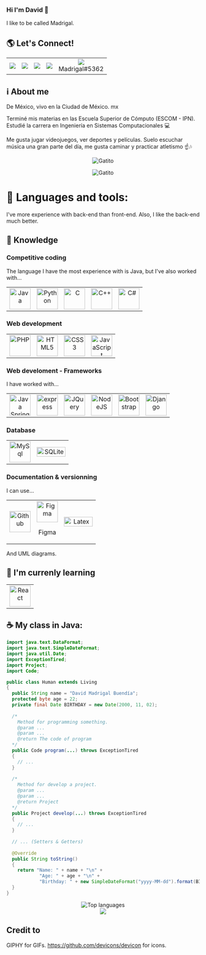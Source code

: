 ### Hi I'm David 👋
I like to be called Madrigal. 

## :earth_americas: Let's Connect!
<div align="center">
<table>
  <tr>
    <td>
      <a href="https://github.com/DavidMadrigalB"><img src="https://img.icons8.com/glyph-neue/64/000000/github.png"/></a>
    </td>
    <td>
      <a href="https://www.linkedin.com/in/david-madrigal-buend%C3%ADa/"><img src="https://img.icons8.com/fluency/48/000000/linkedin.png"/></a>
    </td>
    <td>
      <a href="mailto:davidmadrigalbuendia@gmail.com"><img src="https://img.icons8.com/bubbles/50/000000/gmail-new.png"/></a>
    </td>
    <td>
      <a href="https://t.me/DavidMadrigalB"><img src="https://img.icons8.com/color/48/000000/telegram-app--v1.png"/></a>
    </td>
    <td align="center">
      <img src="https://img.icons8.com/fluency/48/000000/discord-logo.png"/>
      <br />
      <span>Madrigal#5362</span>
    </td>
  </tr>
</table>
</div>


## :information_source: About me
De México, vivo en la Ciudad de México. mx

Terminé mis materias en las Escuela Superior de Cómputo (ESCOM - IPN). Estudié la carrera en Ingeniería en Sistemas Computacionales :computer:

Me gusta jugar videojuegos, ver deportes y películas. Suelo escuchar música una gran parte del día, me gusta caminar y practicar atletismo :point_up::notes:

<p align="center">
  <img src="https://github-readme-stats.vercel.app/api?username=DavidMadrigalB&show_icons=true&theme=dark" alt="Gatito" />
<p/>

<p align="center">
  <img src="https://media0.giphy.com/media/CjmvTCZf2U3p09Cn0h/giphy.gif?cid=ecf05e472fbo0vvw7sr2ibhh4bxza5u5grf0fonn72e4augc&rid=giphy.gif&ct=g" alt="Gatito" />
<p/>

# :wrench: Languages and tools:
I've more experience with back-end than front-end. Also, I like the back-end much better.

## :thought_balloon: Knowledge

### Competitive coding
The language I have the most experience with is Java, but I've also worked with...
<div align="center">
<table style="boder:none;">
  <tr>
    <td align="center">
      <img width=55px height=55px src="https://cdn.jsdelivr.net/gh/devicons/devicon/icons/java/java-original-wordmark.svg" alt="Java" />
    </td>
    <td align="center">
      <img width=55px height=55px src="https://cdn.jsdelivr.net/gh/devicons/devicon/icons/python/python-original-wordmark.svg" alt="Python" />
    </td>
    <td align="center">
      <img width=55px height=55px src="https://cdn.jsdelivr.net/gh/devicons/devicon/icons/c/c-original.svg" alt="C" />
    </td>
    <td align="center">
      <img width=55px height=55px src="https://cdn.jsdelivr.net/gh/devicons/devicon/icons/cplusplus/cplusplus-original.svg" alt="C++" />
    </td>
    <td align="center">
      <img width=55px height=55px src="https://cdn.jsdelivr.net/gh/devicons/devicon/icons/csharp/csharp-original.svg" alt="C#" />
    </td>
  </tr>
</table>
</div>

### Web development
<div align="center">
<table style="boder:none;">
  <tr>
    <td align="center">
      <img width=55px height=55px src="https://cdn.jsdelivr.net/gh/devicons/devicon/icons/php/php-original.svg" alt="PHP" />
    </td>
    <td align="center">
      <img width=55px height=55px src="https://cdn.jsdelivr.net/gh/devicons/devicon/icons/html5/html5-original-wordmark.svg" alt="HTML5" />
    </td>
    <td align="center">
      <img width=55px height=55px src="https://cdn.jsdelivr.net/gh/devicons/devicon/icons/css3/css3-original-wordmark.svg" alt="CSS3" />
    </td>
    <td align="center">
      <img width=55px height=55px src="https://cdn.jsdelivr.net/gh/devicons/devicon/icons/javascript/javascript-original.svg" alt="JavaScript" />
    </td>
  </tr>
</table>
</div>

### Web develoment - Frameworks
I have worked with...
<div align="center">
<table style="boder:none;">
  <tr>
    <td align="center">
      <img width=55px height=55px src="https://cdn.jsdelivr.net/gh/devicons/devicon/icons/spring/spring-original-wordmark.svg" alt="Java Spring" />
    </td>
    <td align="center">
      <img width=55px height=55px src="https://cdn.jsdelivr.net/gh/devicons/devicon/icons/express/express-original-wordmark.svg" alt="express" />
    </td>
    <td align="center">
      <img width=55px height=55px src="https://cdn.jsdelivr.net/gh/devicons/devicon/icons/jquery/jquery-original-wordmark.svg" alt="JQuery" />
    </td>
    <td align="center">
      <img width=55px height=55px src="https://cdn.jsdelivr.net/gh/devicons/devicon/icons/nodejs/nodejs-original-wordmark.svg" alt="NodeJS" />
    </td>
    <td align="center">
      <img width=55px height=55px src="https://cdn.jsdelivr.net/gh/devicons/devicon/icons/bootstrap/bootstrap-plain-wordmark.svg" alt="Bootstrap" />
    </td>
    <td align="center">
      <img width=55px height=55px src="https://cdn.jsdelivr.net/gh/devicons/devicon/icons/django/django-plain-wordmark.svg" alt="Django" />
    </td>
  </tr>
</table>
</div>

### Database
<div align="center">
<table style="boder:none;">
  <tr>
    <td align="center">
      <img width=55px height=55px src="https://cdn.jsdelivr.net/gh/devicons/devicon/icons/mysql/mysql-original-wordmark.svg" alt="MySql" />
    </td>
    <td align="center">
      <img width=75px height=25px src="https://img.shields.io/badge/sqlite-%2307405e.svg?style=for-the-badge&logo=sqlite&logoColor=white" alt="SQLite" />
    </td>
  </tr>
</table>
</div>

### Documentation & versionning
I can use...
<div align="center">
<table style="boder:none;">
  <tr>
    <td align="center">
      <img width=55px height=55px src="https://cdn.jsdelivr.net/gh/devicons/devicon/icons/git/git-original.svg" alt="Github" />
    </td>
    <td align="center">
      <img width=55px height=55px src="https://cdn.jsdelivr.net/gh/devicons/devicon/icons/figma/figma-original.svg" alt="Figma" />
      <p>Figma</p>
    </td>
    <td align="center">
      <img width=75px height=25px src="https://img.shields.io/badge/latex-%23008080.svg?style=for-the-badge&logo=latex&logoColor=white" alt="Latex" />
    </td>
  </tr>
</table>
</div>
And UML diagrams.

## :mechanical_arm: I'm currenly learning
<div align="center">
<table style="boder:none;">
  <tr>
    <td align="center">
      <img width=55px height=55px src="https://cdn.jsdelivr.net/gh/devicons/devicon/icons/react/react-original-wordmark.svg" alt="React" />
    </td>
  </tr>
</table>
</div>

## :coffee: My class in Java:
```java
import java.text.DataFormat;
import java.text.SimpleDateFormat;
import java.util.Date;
import ExceptionTired;
import Project;
import Code;

public class Human extends Living
{
  public String name = "David Madrigal Buendía";
  protected byte age = 22;
  private final Date BIRTHDAY = new Date(2000, 11, 02);
  
  /*
    Method for programming something.
    @param ...
    @param ...
    @return The code of program
  */
  public Code program(...) throws ExceptionTired
  {
    // ...
  }
  
  /*
    Method for develop a project.
    @param ...
    @param ...
    @return Project
  */
  public Project develop(...) throws ExceptionTired
  {
    // ...
  }
  
  // ... (Setters & Getters)
  
  @Override
  public String toString()
  {
    return "Name: " + name + "\n" +
            "Age: " + age + "\n" +
            "Birthday: " + new SimpleDateFormat("yyyy-MM-dd").format(BIRTHDAY) + "\n";
  }
}
``` 
<p align=center>
  <img src="https://github-readme-stats.vercel.app/api/top-langs/?username=DavidMadrigalB&theme=codeSTACKr" alt="Top languages" />
  <br />
  <img src="https://komarev.com/ghpvc/?username=DavidMadrigalB&color=orange" />
</p>

## Credit to
GIPHY for GIFs.
https://github.com/devicons/devicon for icons.
